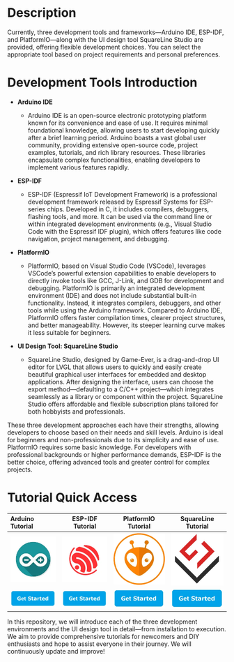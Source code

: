 # Description
Currently, three development tools and frameworks—Arduino IDE, ESP-IDF, and PlatformIO—along with the UI design tool SquareLine Studio are provided, offering flexible development choices. You can select the appropriate tool based on project requirements and personal preferences.

# Development Tools Introduction
  
* **Arduino IDE**
  * Arduino IDE is an open-source electronic prototyping platform known for its convenience and ease of use. It requires minimal foundational knowledge, allowing users to start developing quickly after a brief learning period. Arduino boasts a vast global user community, providing extensive open-source code, project examples, tutorials, and rich library resources. These libraries encapsulate complex functionalities, enabling developers to implement various features rapidly.

* **ESP-IDF**
  * ESP-IDF (Espressif IoT Development Framework) is a professional development framework released by Espressif Systems for ESP-series chips. Developed in C, it includes compilers, debuggers, flashing tools, and more. It can be used via the command line or within integrated development environments (e.g., Visual Studio Code with the Espressif IDF plugin), which offers features like code navigation, project management, and debugging.

* **PlatformIO**
  * PlatformIO, based on Visual Studio Code (VSCode), leverages VSCode’s powerful extension capabilities to enable developers to directly invoke tools like GCC, J-Link, and GDB for development and debugging. PlatformIO is primarily an integrated development environment (IDE) and does not include substantial built-in functionality. Instead, it integrates compilers, debuggers, and other tools while using the Arduino framework. Compared to Arduino IDE, PlatformIO offers faster compilation times, clearer project structures, and better manageability. However, its steeper learning curve makes it less suitable for beginners.

* **UI Design Tool: SquareLine Studio**
  * SquareLine Studio, designed by Game-Ever, is a drag-and-drop UI editor for LVGL that allows users to quickly and easily create beautiful graphical user interfaces for embedded and desktop applications. After designing the interface, users can choose the export method—defaulting to a C/C++ project—which integrates seamlessly as a library or component within the project. SquareLine Studio offers affordable and flexible subscription plans tailored for both hobbyists and professionals.

These three development approaches each have their strengths, allowing developers to choose based on their needs and skill levels. Arduino is ideal for beginners and non-professionals due to its simplicity and ease of use. PlatformIO requires some basic knowledge. For developers with professional backgrounds or higher performance demands, ESP-IDF is the better choice, offering advanced tools and greater control for complex projects.

# Tutorial Quick Access

| Arduino Tutorial | ESP-IDF Tutorial | PlatformIO Tutorial | SquareLine Tutorial |
| :--------------- | :--------------: | :-----------------: | :-----------------: |
| ![](img/Arduino.webp) | ![](img/ESP-IDF-Logo.webp) | ![](img/PlatformIO-Logo.png) | ![](img/SquareLineStudio-Logo.webp) |
| [![](img/GetStarted.webp)]() | [![](img/GetStarted.webp)]() | [![](img/GetStarted.webp)]() | [![](img/GetStarted.webp)]() |

In this repository, we will introduce each of the three development environments and the UI design tool in detail—from installation to execution. We aim to provide comprehensive tutorials for newcomers and DIY enthusiasts and hope to assist everyone in their journey. We will continuously update and improve!
